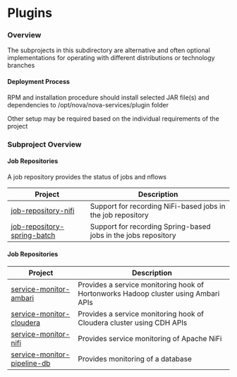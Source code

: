Plugins
==========

### Overview

The subprojects in this subdirectory are alternative and often optional implementations for operating with different distributions or technology branches

#### Deployment Process

RPM and installation procedure should install selected JAR file(s) and dependencies to /opt/nova/nova-services/plugin folder

Other setup may be required based on the individual requirements of the project

### Subproject Overview

#### Job Repositories

A job repository provides the status of jobs and nflows

| Project        | Description           |
| ------------- |-------------|
| [job-repository-nifi](job-repository-nifi) | Support for recording NiFi-based jobs in the job repository 
| [job-repository-spring-batch](job-repository-spring-batch) | Support for recording Spring-based jobs in the jobs repository


#### Job Repositories

| Project        | Description           |
| ------------- |-------------|
| [service-monitor-ambari](service-monitor-ambari) | Provides a service monitoring hook of Hortonworks Hadoop cluster using Ambari APIs
| [service-monitor-cloudera](service-monitor-cloudera) | Provides a service monitoring hook of Cloudera cluster using CDH APIs
| [service-monitor-nifi](service-nifi) | Provides service monitoring of Apache NiFi
| [service-monitor-pipeline-db](service-monitor-pipeline-db) | Provides monitoring of a database 


